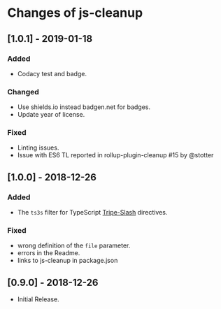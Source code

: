 # Changes of js-cleanup

## \[1.0.1] - 2019-01-18

### Added

- Codacy test and badge.

### Changed

- Use shields.io instead badgen.net for badges.
- Update year of license.

### Fixed

- Linting issues.
- Issue with ES6 TL reported in rollup-plugin-cleanup #15 by @stotter

## \[1.0.0] - 2018-12-26

### Added

- The `ts3s` filter for TypeScript [Tripe-Slash](http://www.typescriptlang.org/docs/handbook/triple-slash-directives.html) directives.

### Fixed

- wrong definition of the `file` parameter.
- errors in the Readme.
- links to js-cleanup in package.json

## \[0.9.0] - 2018-12-26

- Initial Release.
